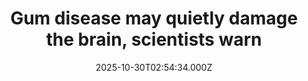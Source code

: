 ---
title: "Gum disease may quietly damage the brain, scientists warn"
date: 2025-10-30T02:54:34.000Z
category: Health
externalLink: "https://www.sciencedaily.com/releases/2025/10/251029100147.htm"
image: ""
excerpt: "People with gum disease may have higher levels of brain white matter damage, a new study finds. Researchers observed that participants with gum disease had significantly more white matter hyperintensities, even after accounting for other risk factors. The findings hint that chronic oral inflammation could subtly impact the brain, especially in older adults. More research is needed, but keeping gums…"
---